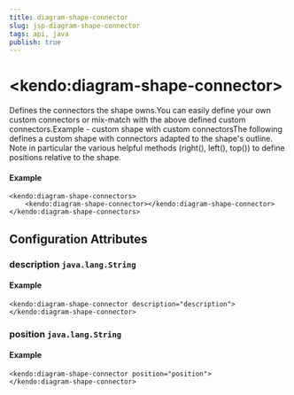 ```yaml
---
title: diagram-shape-connector
slug: jsp-diagram-shape-connector
tags: api, java
publish: true
---
```


# \<kendo:diagram-shape-connector\>

Defines the connectors the shape owns.You can easily define your own custom connectors or mix-match with the above defined custom connectors.Example - custom shape with custom connectorsThe following defines a custom shape with connectors adapted to the shape's outline. Note in particular the various helpful methods (right(), left(), top()) to define positions relative to the shape.

#### Example
    <kendo:diagram-shape-connectors>
        <kendo:diagram-shape-connector></kendo:diagram-shape-connector>
    </kendo:diagram-shape-connectors>

## Configuration Attributes

### description `java.lang.String`



#### Example
    <kendo:diagram-shape-connector description="description">
    </kendo:diagram-shape-connector>

### position `java.lang.String`



#### Example
    <kendo:diagram-shape-connector position="position">
    </kendo:diagram-shape-connector>

